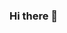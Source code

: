 ### Hi there 👋

<!--
**jpfreschi/jpfreschi** is a ✨ _special_ ✨ repository because its `README.md` (this file) appears on your GitHub profile.

- 🌱 I’m currently learning  linguagens de programação.
- 👯 I’m looking to collaborate  com  projeto de games
- 📫 How to reach me: ...
- ⚡ Fun fact  gosto de batata frita
--
